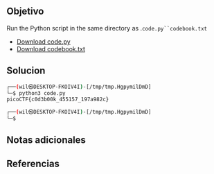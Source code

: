 ## Objetivo
Run the Python script in the same directory as .`code.py``codebook.txt`

- [Download code.py](https://artifacts.picoctf.net/c/3/code.py)
- [Download codebook.txt](https://artifacts.picoctf.net/c/3/codebook.txt)
## Solucion
```bash
┌──(wil㉿DESKTOP-FKOIV4I)-[/tmp/tmp.HgpymilDmD]
└─$ python3 code.py
picoCTF{c0d3b00k_455157_197a982c}

┌──(wil㉿DESKTOP-FKOIV4I)-[/tmp/tmp.HgpymilDmD]
└─$
```
## Notas adicionales
## Referencias